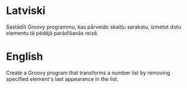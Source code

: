 # Latviski

Sastādīt Groovy programmu, kas pārveido skaitļu sarakstu, izmetot dotu elementu tā pēdējā parādīšanās reizē.

# English

Create a Groovy program that transforms a number list by removing specified element's last appearance in the list.
